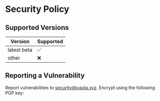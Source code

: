 # Security Policy

## Supported Versions

| Version    | Supported          |
| ---------- | ------------------ |
| latest beta| :white_check_mark: |
| other      | :x: |

## Reporting a Vulnerability

Report vulnerabilities to security@jusola.xyz. Encrypt using the following PGP key: 
